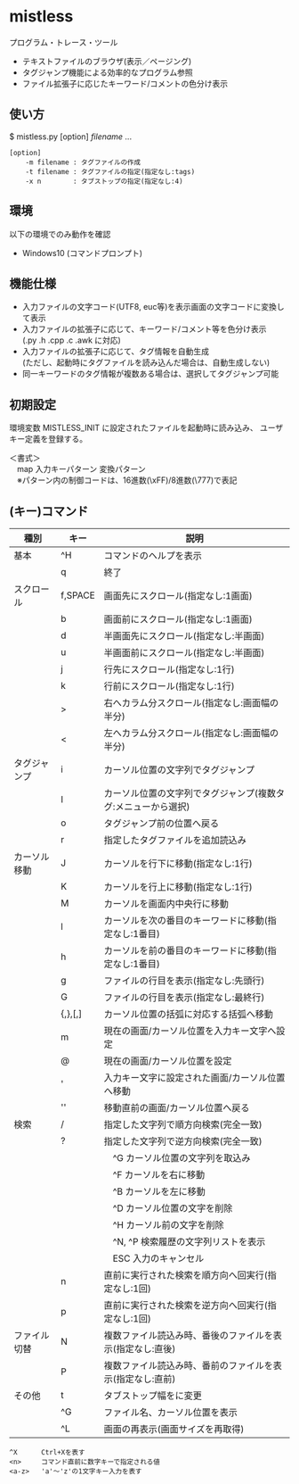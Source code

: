 # mistless
プログラム・トレース・ツール

- テキストファイルのブラウザ(表示／ページング)
- タグジャンプ機能による効率的なプログラム参照
- ファイル拡張子に応じたキーワード/コメントの色分け表示

## 使い方

$ mistless.py [option] *filename* ...<br>
```
[option]
    -m filename : タグファイルの作成
    -t filename : タグファイルの指定(指定なし:tags)
    -x n        : タブストップの指定(指定なし:4)
```

## 環境

以下の環境でのみ動作を確認

- Windows10 (コマンドプロンプト)

## 機能仕様
- 入力ファイルの文字コード(UTF8, euc等)を表示画面の文字コードに変換して表示
- 入力ファイルの拡張子に応じて、キーワード/コメント等を色分け表示<br>
  (.py .h .cpp .c .awk に対応)
- 入力ファイルの拡張子に応じて、タグ情報を自動生成<br>
  (ただし、起動時にタグファイルを読み込んだ場合は、自動生成しない)
- 同一キーワードのタグ情報が複数ある場合は、選択してタグジャンプ可能

## 初期設定
環境変数 MISTLESS_INIT に設定されたファイルを起動時に読み込み、
ユーザキー定義を登録する。

＜書式＞<br>
　map 入力キーパターン 変換パターン<br>
　※パターン内の制御コードは、16進数(\xFF)/8進数(\777)で表記

## (キー)コマンド
|種別        |キー       |説明                                                           |
|------------|-----------|---------------------------------------------------------------|
|基本        |^H         |コマンドのヘルプを表示                                         |
|            |q          |終了                                                           |
|スクロール  |f,SPACE    |<n>画面先にスクロール(<n>指定なし:1画面)                       |
|            |b          |<n>画面前にスクロール(<n>指定なし:1画面)                       |
|            |d          |<n>半画面先にスクロール(<n>指定なし:半画面)                    |
|            |u          |<n>半画面前にスクロール(<n>指定なし:半画面)                    |
|            |j          |<n>行先にスクロール(<n>指定なし:1行)                           |
|            |k          |<n>行前にスクロール(<n>指定なし:1行)                           |
|            |>          |右へ<n>カラム分スクロール(<n>指定なし:画面幅の半分)            |
|            |<          |左へ<n>カラム分スクロール(<n>指定なし:画面幅の半分)            |
|タグジャンプ|i          |カーソル位置の文字列でタグジャンプ                             |
|            |I          |カーソル位置の文字列でタグジャンプ(複数タグ:メニューから選択)  |
|            |o          |タグジャンプ前の位置へ戻る                                     |
|            |r          |指定したタグファイルを追加読込み                               |
|カーソル移動|J          |カーソルを<n>行下に移動(<n>指定なし:1行)                       |
|            |K          |カーソルを<n>行上に移動(<n>指定なし:1行)                       |
|            |M          |カーソルを画面内中央行に移動                                   |
|            |l          |カーソルを次の<n>番目のキーワードに移動(<n>指定なし:1番目)     |
|            |h          |カーソルを前の<n>番目のキーワードに移動(<n>指定なし:1番目)     |
|            |g          |ファイルの<n>行目を表示(<n>指定なし:先頭行)                    |
|            |G          |ファイルの<n>行目を表示(<n>指定なし:最終行)                    |
|            |{,},[,]    |カーソル位置の括弧に対応する括弧へ移動                         |
|            |m<a-z>     |現在の画面/カーソル位置を入力キー文字へ設定                    |
|            |@          |現在の画面/カーソル位置を設定                                  |
|            |'<a-z>     |入力キー文字に設定された画面/カーソル位置へ移動                |
|            |''         |移動直前の画面/カーソル位置へ戻る                              |
|検索        |/          |指定した文字列で順方向検索(完全一致)                           |
|            |?          |指定した文字列で逆方向検索(完全一致)                           |
|            |           |　^G     カーソル位置の文字列を取込み                          |
|            |           |　^F     カーソルを右に移動                                    |
|            |           |　^B     カーソルを左に移動                                    |
|            |           |　^D     カーソル位置の文字を削除                              |
|            |           |　^H     カーソル前の文字を削除                                |
|            |           |　^N, ^P 検索履歴の文字列リストを表示                          |
|            |           |　ESC    入力のキャンセル                                      |
|            |n          |直前に実行された検索を順方向へ<n>回実行(<n>指定なし:1回)       |
|            |p          |直前に実行された検索を逆方向へ<n>回実行(<n>指定なし:1回)       |
|ファイル切替|N          |複数ファイル読込み時、<n>番後のファイルを表示(<n>指定なし:直後)|
|            |P          |複数ファイル読込み時、<n>番前のファイルを表示(<n>指定なし:直前)|
|その他      |t          |タブストップ幅を<n>に変更                                      |
|            |^G         |ファイル名、カーソル位置を表示                                 |
|            |^L         |画面の再表示(画面サイズを再取得)                               |

```
^X      Ctrl+Xを表す
<n>     コマンド直前に数字キーで指定される値
<a-z>   'a'～'z'の1文字キー入力を表す
```
